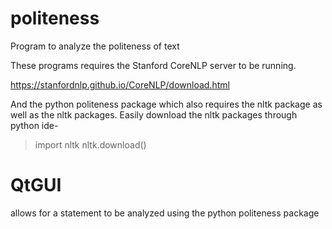 # politeness
Program to analyze the politeness of text

These programs requires the Stanford CoreNLP server to be running.

https://stanfordnlp.github.io/CoreNLP/download.html

And the python politeness package which also requires the nltk package as well as the nltk packages.
Easily download the nltk packages through python ide-
  > import nltk
  nltk.download()

# QtGUI

allows for a statement to be analyzed using the python politeness package
